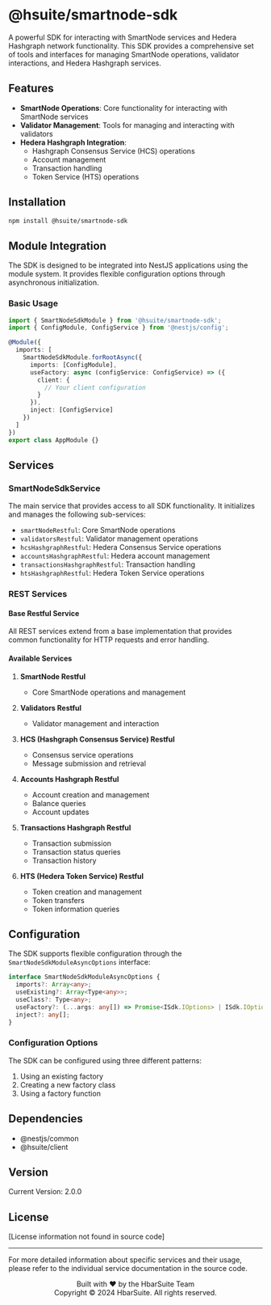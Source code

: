 # @hsuite/smartnode-sdk

A powerful SDK for interacting with SmartNode services and Hedera Hashgraph network functionality. This SDK provides a comprehensive set of tools and interfaces for managing SmartNode operations, validator interactions, and Hedera Hashgraph services.

## Features

- **SmartNode Operations**: Core functionality for interacting with SmartNode services
- **Validator Management**: Tools for managing and interacting with validators
- **Hedera Hashgraph Integration**:
  - Hashgraph Consensus Service (HCS) operations
  - Account management
  - Transaction handling
  - Token Service (HTS) operations

## Installation

```bash
npm install @hsuite/smartnode-sdk
```

## Module Integration

The SDK is designed to be integrated into NestJS applications using the module system. It provides flexible configuration options through asynchronous initialization.

### Basic Usage

```typescript
import { SmartNodeSdkModule } from '@hsuite/smartnode-sdk';
import { ConfigModule, ConfigService } from '@nestjs/config';

@Module({
  imports: [
    SmartNodeSdkModule.forRootAsync({
      imports: [ConfigModule],
      useFactory: async (configService: ConfigService) => ({
        client: {
          // Your client configuration
        }
      }),
      inject: [ConfigService]
    })
  ]
})
export class AppModule {}
```

## Services

### SmartNodeSdkService

The main service that provides access to all SDK functionality. It initializes and manages the following sub-services:

- `smartNodeRestful`: Core SmartNode operations
- `validatorsRestful`: Validator management operations
- `hcsHashgraphRestful`: Hedera Consensus Service operations
- `accountsHashgraphRestful`: Hedera account management
- `transactionsHashgraphRestful`: Transaction handling
- `htsHashgraphRestful`: Hedera Token Service operations

### REST Services

#### Base Restful Service
All REST services extend from a base implementation that provides common functionality for HTTP requests and error handling.

#### Available Services

1. **SmartNode Restful**
   - Core SmartNode operations and management

2. **Validators Restful**
   - Validator management and interaction

3. **HCS (Hashgraph Consensus Service) Restful**
   - Consensus service operations
   - Message submission and retrieval

4. **Accounts Hashgraph Restful**
   - Account creation and management
   - Balance queries
   - Account updates

5. **Transactions Hashgraph Restful**
   - Transaction submission
   - Transaction status queries
   - Transaction history

6. **HTS (Hedera Token Service) Restful**
   - Token creation and management
   - Token transfers
   - Token information queries

## Configuration

The SDK supports flexible configuration through the `SmartNodeSdkModuleAsyncOptions` interface:

```typescript
interface SmartNodeSdkModuleAsyncOptions {
  imports?: Array<any>;
  useExisting?: Array<Type<any>>;
  useClass?: Type<any>;
  useFactory?: (...args: any[]) => Promise<ISdk.IOptions> | ISdk.IOptions;
  inject?: any[];
}
```

### Configuration Options

The SDK can be configured using three different patterns:
1. Using an existing factory
2. Creating a new factory class
3. Using a factory function

## Dependencies

- @nestjs/common
- @hsuite/client

## Version

Current Version: 2.0.0

## License

[License information not found in source code]

---

For more detailed information about specific services and their usage, please refer to the individual service documentation in the source code.

<p align="center">
  Built with ❤️ by the HbarSuite Team<br>
  Copyright © 2024 HbarSuite. All rights reserved.
</p>